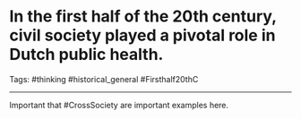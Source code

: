 # In the first half of the 20th century, civil society played a pivotal role in Dutch public health.
Tags: #thinking #historical_general #Firsthalf20thC

---

Important that #CrossSociety are important examples here.